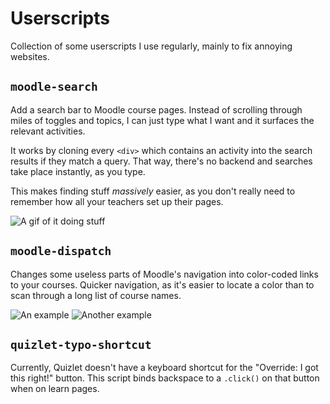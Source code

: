 # Userscripts

Collection of some userscripts I use regularly, mainly to fix annoying websites.


## `moodle-search`
Add a search bar to Moodle course pages. Instead of scrolling through miles of toggles and topics, I can just type what I want and it surfaces the relevant activities.

It works by cloning every `<div>` which contains an activity into the search results if they match a query. That way, there's no backend and searches take place instantly, as you type.

This makes finding stuff *massively* easier, as you don't really need to remember how all your teachers set up their pages.

![A gif of it doing stuff](https://i.imgur.com/vdvZr7N.gif)

## `moodle-dispatch`
Changes some useless parts of Moodle's navigation into color-coded links to your courses. Quicker navigation, as it's easier to locate a color than to scan through a long list of course names.

![An example](https://i.imgur.com/Sc55IHz.png)
![Another example](https://i.imgur.com/eXyf2fo.png)

## `quizlet-typo-shortcut`
Currently, Quizlet doesn't have a keyboard shortcut for the "Override: I got this right!" button. This script binds backspace to a `.click()` on that button when on learn pages.
